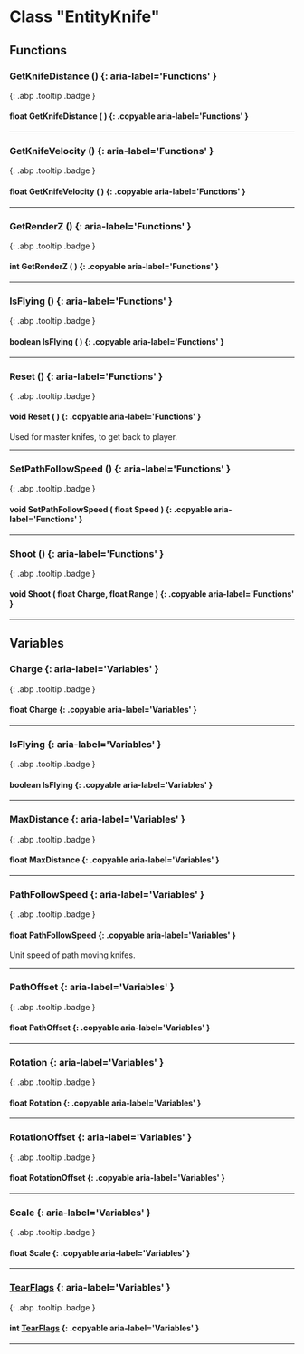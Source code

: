 # Class "EntityKnife"
## Functions
### GetKnifeDistance () {: aria-label='Functions' }
[ ](#){: .abp .tooltip .badge }
#### float GetKnifeDistance ( ) {: .copyable aria-label='Functions' }

___ 
### GetKnifeVelocity () {: aria-label='Functions' }
[ ](#){: .abp .tooltip .badge }
#### float GetKnifeVelocity ( ) {: .copyable aria-label='Functions' }

___ 
### GetRenderZ () {: aria-label='Functions' }
[ ](#){: .abp .tooltip .badge }
#### int GetRenderZ ( ) {: .copyable aria-label='Functions' }

___ 
### IsFlying () {: aria-label='Functions' }
[ ](#){: .abp .tooltip .badge }
#### boolean IsFlying ( ) {: .copyable aria-label='Functions' }

___ 
### Reset () {: aria-label='Functions' }
[ ](#){: .abp .tooltip .badge }
#### void Reset ( ) {: .copyable aria-label='Functions' }
Used for master knifes, to get back to player. 
___ 
### SetPathFollowSpeed () {: aria-label='Functions' }
[ ](#){: .abp .tooltip .badge }
#### void SetPathFollowSpeed ( float Speed ) {: .copyable aria-label='Functions' }

___ 
### Shoot () {: aria-label='Functions' }
[ ](#){: .abp .tooltip .badge }
#### void Shoot ( float Charge, float Range ) {: .copyable aria-label='Functions' }

___ 
## Variables
### Charge {: aria-label='Variables' }
[ ](#){: .abp .tooltip .badge }
#### float Charge  {: .copyable aria-label='Variables' }

___ 
### IsFlying {: aria-label='Variables' }
[ ](#){: .abp .tooltip .badge }
#### boolean IsFlying  {: .copyable aria-label='Variables' }

___ 
### MaxDistance {: aria-label='Variables' }
[ ](#){: .abp .tooltip .badge }
#### float MaxDistance  {: .copyable aria-label='Variables' }

___ 
### PathFollowSpeed {: aria-label='Variables' }
[ ](#){: .abp .tooltip .badge }
#### float PathFollowSpeed  {: .copyable aria-label='Variables' }
Unit speed of path moving knifes. 
___ 
### PathOffset {: aria-label='Variables' }
[ ](#){: .abp .tooltip .badge }
#### float PathOffset  {: .copyable aria-label='Variables' }

___ 
### Rotation {: aria-label='Variables' }
[ ](#){: .abp .tooltip .badge }
#### float Rotation  {: .copyable aria-label='Variables' }

___ 
### RotationOffset {: aria-label='Variables' }
[ ](#){: .abp .tooltip .badge }
#### float RotationOffset  {: .copyable aria-label='Variables' }

___ 
### Scale {: aria-label='Variables' }
[ ](#){: .abp .tooltip .badge }
#### float Scale  {: .copyable aria-label='Variables' }

___ 
### [TearFlags](../enums/TearFlags) {: aria-label='Variables' }
[ ](#){: .abp .tooltip .badge }
#### int [TearFlags](../enums/TearFlags)  {: .copyable aria-label='Variables' }

___ 
